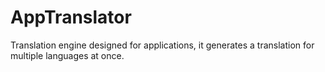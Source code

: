 # AppTranslator
Translation engine designed for applications, it generates a translation for multiple languages at once.
